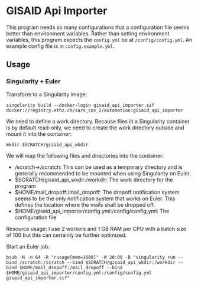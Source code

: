 # GISAID Api Importer

This program needs so many configurations that a configuration file seems better than environment variables. Rather than setting environment variables, this program expects the `config.yml` be at `/config/config.yml`. An example config file is in `config.example.yml`.


## Usage

### Singularity + Euler

Transform to a Singularity image:

```
singularity build --docker-login gisaid_api_importer.sif docker://registry.ethz.ch/sars_cov_2/automation:gisaid_api_importer
```

We need to define a work directory. Because files in a Singularity container is by default read-only, we need to create the work directory outside and mount it into the container:

```
mkdir $SCRATCH/gisaid_api_wkdir
```

We will map the following files and directories into the container:

- /scratch->/scratch: This can be used as a temporary directory and is generally recommended to be mounted when using Singularity on Euler.
- $SCRATCH/gisaid_api_wkdir:/workdir: The work directory for the program
- $HOME/mail_dropoff:/mail_dropoff: The dropoff notification system seems to be the only notification system that works on Euler. This defines the location where the mails shall be dropped off.
- $HOME/gisaid_api_importer/config.yml:/config/config.yml: The configuration file

Resource usage: I use 2 workers and 1 GB RAM per CPU with a batch size of 100 but this can certainly be further optimized.

Start an Euler job:

```
bsub -N -n 64 -R "rusage[mem=1600]" -W 20:00 -B "singularity run --bind /scratch:/scratch --bind $SCRATCH/gisaid_api_wkdir:/workdir --bind $HOME/mail_dropoff:/mail_dropoff --bind $HOME/gisaid_api_importer/config.yml:/config/config.yml gisaid_api_importer.sif"
```
